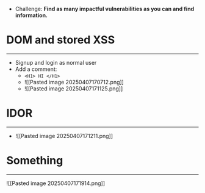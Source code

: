 - Challenge: **Find as many impactful vulnerabilities as you can and find information.**

# DOM and stored XSS
---
- Signup and login as normal user
- Add a comment:
	- `<H1> HI </H1>`
	- ![[Pasted image 20250407170712.png]]
	- ![[Pasted image 20250407171125.png]]

# IDOR
---
- ![[Pasted image 20250407171211.png]]


# Something
---
![[Pasted image 20250407171914.png]]